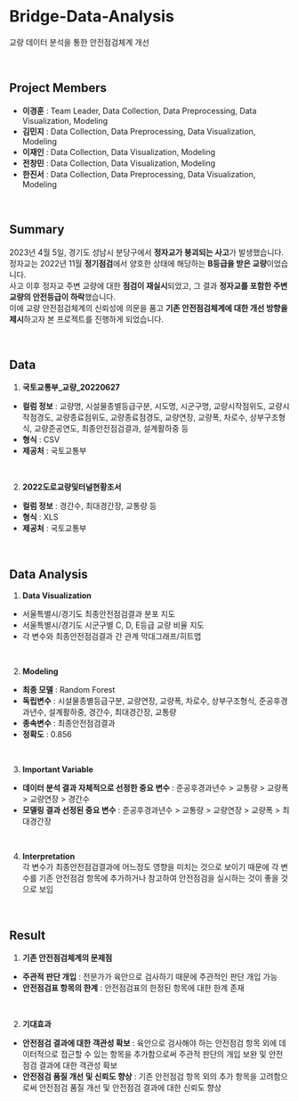 # Bridge-Data-Analysis
교량 데이터 분석을 통한 안전점검체계 개선

<br>

## Project Members
- **이경훈** : Team Leader, Data Collection, Data Preprocessing, Data Visualization, Modeling
- **김민지** : Data Collection, Data Preprocessing, Data Visualization, Modeling
- **이재인** : Data Collection, Data Visualization, Modeling
- **전창민** : Data Collection, Data Visualization, Modeling
- **한진서** : Data Collection, Data Preprocessing, Data Visualization, Modeling

<br>

## Summary
2023년 4월 5일, 경기도 성남시 분당구에서 **정자교가 붕괴되는 사고**가 발생했습니다.   
정자교는 2022년 11월 **정기점검**에서 양호한 상태에 해당하는 **B등급을 받은 교량**이었습니다.   
사고 이후 정자교 주변 교량에 대한 **점검이 재실시**되었고, 그 결과 **정자교를 포함한 주변 교량의 안전등급이 하락**했습니다.   
이에 교량 안전점검체계의 신뢰성에 의문을 품고 **기존 안전점검체계에 대한 개선 방향을 제시**하고자 본 프로젝트를 진행하게 되었습니다.

<br>

## Data
1. **국토교통부_교량_20220627**  
- **컬럼 정보** : 교량명, 시설물종별등급구분, 시도명, 시군구명, 교량시작점위도, 교량시작점경도, 교량종료점위도, 교량종료점경도, 교량연장, 교량폭, 차로수, 상부구조형식, 교량준공연도, 최종안전점검결과, 설계활하중 등
- **형식** : CSV
- **제공처** : 국토교통부

<br>

2. **2022도로교량및터널현황조서**  
- **컬럼 정보** : 경간수, 최대경간장, 교통량 등
- **형식** : XLS
- **제공처** : 국토교통부

<br>

## Data Analysis
1. **Data Visualization**
- 서울특별시/경기도 최종안전점검결과 분포 지도 
- 서울특별시/경기도 시군구별 C, D, E등급 교량 비율 지도 
- 각 변수와 최종안전점검결과 간 관계 막대그래프/히트맵 

<br>

2. **Modeling**
- **최종 모델** : Random Forest
- **독립변수** : 시설물종별등급구분, 교량연장, 교량폭, 차로수, 상부구조형식, 준공후경과년수, 설계활하중, 경간수, 최대경간장, 교통량
- **종속변수** : 최종안전점검결과
- **정확도** : 0.856

<br>

3. **Important Variable**
- **데이터 분석 결과 자체적으로 선정한 중요 변수** : 준공후경과년수 > 교통량 > 교량폭 > 교량연장 > 경간수
- **모델링 결과 선정된 중요 변수** : 준공후경과년수 > 교통량 > 교량연장 > 교량폭 > 최대경간장

<br>

4. **Interpretation**   
각 변수가 최종안전점검결과에 어느정도 영향을 미치는 것으로 보이기 때문에 각 변수를 기존 안전점검 항목에 추가하거나 참고하여 안전점검을 실시하는 것이 좋을 것으로 보임

<br>

## Result
1. **기존 안전점검체계의 문제점**
- **주관적 판단 개입** : 전문가가 육안으로 검사하기 때문에 주관적인 판단 개입 가능
- **안전점검표 항목의 한계** : 안전점검표의 한정된 항목에 대한 한계 존재

<br>

2. **기대효과**
- **안전점검 결과에 대한 객관성 확보** : 육안으로 검사해야 하는 안전점검 항목 외에 데이터적으로 접근할 수 있는 항목을 추가함으로써 주관적 판단의 개입 보완 및 안전점검 결과에 대한 객관성 확보
- **안전점검 품질 개선 및 신뢰도 향상** : 기존 안전점검 항목 외의 추가 항목을 고려함으로써 안전점검 품질 개선 및 안전점검 결과에 대한 신뢰도 향상